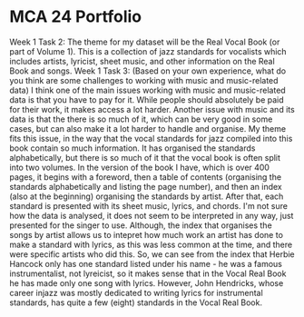 # MCA 24 Portfolio
Week 1 Task 2: The theme for my dataset will be the Real Vocal Book (or part of Volume 1). This is a collection of jazz standards for vocalists which includes artists, lyricist, sheet music, and other information on the Real Book and songs. 
Week 1 Task 3: (Based on your own experience, what do you think are some challenges to working with music and music-related data)
I think one of the main issues working with music and music-related data is that you have to pay for it. While people should absolutely be paid for their work, it makes access a lot harder. Another issue with music and its data is that the there is so much of it, which can be very good in some cases, but can also make it a lot harder to handle and organise. My theme fits this issue, in the way that the vocal standards for jazz compiled into this book contain so much information. It has organised the standards alphabetically, but there is so much of it that the vocal book is often split into two volumes. In the version of the book I have, which is over 400 pages, it begins with a foreword, then a table of contents (organising the standards alphabetically and listing the page number), and then an index (also at the beginning) organising the standards by artist. After that, each standard is presented with its sheet music, lyrics, and chords. I'm not sure how the data is analysed, it does not seem to be interpreted in any way, just presented for the singer to use. Although, the index that organises the songs by artist allows us to intepret how much work an artist has done to make a standard with lyrics, as this was less common at the time, and there were specific artists who did this. So, we can see from the index that Herbie Hancock only has one standard listed under his name - he was a famous instrumentalist, not lyreicist, so it makes sense that in the Vocal Real Book he has made only one song with lyrics. However, John Hendricks, whose career injazz was mostly dedicated to writing lyrics for instrumental standards, has quite a few (eight) standards in the Vocal Real Book.
